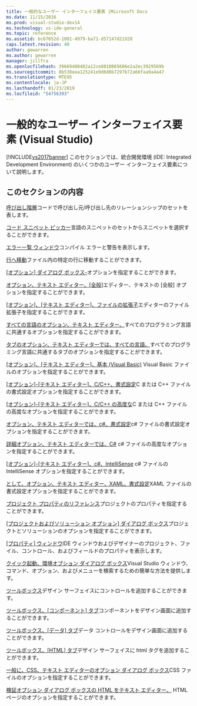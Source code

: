 ```yaml
---
title: 一般的なユーザー インターフェイス要素 |Microsoft Docs
ms.date: 11/15/2016
ms.prod: visual-studio-dev14
ms.technology: vs-ide-general
ms.topic: reference
ms.assetid: bc67652d-1001-4979-ba71-d57147d21928
caps.latest.revision: 40
author: gewarren
ms.author: gewarren
manager: jillfra
ms.openlocfilehash: 39669408402a12ce8010865606e2a2ec3929569b
ms.sourcegitcommit: 8b538eea125241e9d6d8b7297b72a66faa9a4a47
ms.translationtype: MTE95
ms.contentlocale: ja-JP
ms.lasthandoff: 01/23/2019
ms.locfileid: "54756393"
---
```

# <a name="general-user-interface-elements-visual-studio"></a>一般的なユーザー インターフェイス要素 (Visual Studio)
[!INCLUDE[vs2017banner](../../includes/vs2017banner.md)]
このセクションでは、統合開発環境 (IDE: Integrated Development Environment) のいくつかのユーザー インターフェイス要素について説明します。

## <a name="in-this-section"></a>このセクションの内容
 [呼び出し階層](../../ide/reference/call-hierarchy.md)コードで呼び出し元/呼び出し先のリレーションシップのセットを表します。

 [コード スニペット ピッカー](../../ide/reference/code-snippet-picker.md)言語のスニペットのセットからスニペットを選択することができます。

 [エラー一覧 ウィンドウ](../../ide/reference/error-list-window.md)コンパイル エラーと警告を表示します。

 [行へ移動](../../ide/reference/go-to-line.md)ファイル内の特定の行に移動することができます。

 [[オプション] ダイアログ ボックス-](../../ide/reference/options-dialog-box-visual-studio.md)オプションを指定することができます。

 [オプション、テキスト エディター、[全般]](../../ide/reference/options-text-editor-general.md)エディター、テキストの [全般] オプションを指定することができます。

 [[オプション]、[テキスト エディター]、ファイルの拡張子](../../ide/reference/options-text-editor-file-extension.md)エディターのファイル拡張子を指定することができます。

 [すべての言語のオプション、テキスト エディター、](../../ide/reference/options-text-editor-all-languages.md)すべてのプログラミング言語に共通するオプションを指定することができます。

 [タブのオプション、テキスト エディターでは、すべての言語、](../../ide/reference/options-text-editor-all-languages-tabs.md)すべてのプログラミング言語に共通するタブのオプションを指定することができます。

 [[オプション]、[テキスト エディター]、基本 (Visual Basic)](../../ide/reference/options-text-editor-basic-visual-basic.md) Visual Basic ファイルのオプションを指定することができます。

 [[オプション]-[テキスト エディター]、C/C++、書式設定](../../ide/reference/options-text-editor-c-cpp-formatting.md)C または C++ ファイルの書式設定オプションを指定することができます。

 [[オプション]-[テキスト エディター]、C/C++ の高度な](../../ide/reference/options-text-editor-c-cpp-advanced.md)C または C++ ファイルの高度なオプションを指定することができます。

 [オプション、テキスト エディターでは、c#、書式設定](../../ide/reference/options-text-editor-csharp-formatting.md)c# ファイルの書式設定オプションを指定することができます。

 [詳細オプション、テキスト エディターでは、C#](../../ide/reference/options-text-editor-csharp-advanced.md) c# ファイルの高度なオプションを指定することができます。

 [[オプション]-[テキスト エディター]、c#、IntelliSense](../../ide/reference/options-text-editor-csharp-intellisense.md) c# ファイルの IntelliSense オプションを指定することができます。

 [として、オプション、テキスト エディター、XAML、書式設定](../../ide/reference/options-text-editor-xaml-formatting.md)XAML ファイルの書式設定オプションを指定することができます。

 [プロジェクト プロパティのリファレンス](../../ide/reference/project-properties-reference.md)プロジェクトのプロパティを指定することができます。

 [[プロジェクトおよびソリューション オプション] ダイアログ ボックス](../../ide/reference/projects-and-solutions-options-dialog-box.md)プロジェクトとソリューションのオプションを指定することができます。

 [[プロパティ] ウィンドウ](../../ide/reference/properties-window.md)IDE ウィンドウおよびデザイナーのプロジェクト、ファイル、コントロール、およびフィールドのプロパティを表示します。

 [クイック起動、環境オプション ダイアログ ボックス](../../ide/reference/quick-launch-environment-options-dialog-box.md)Visual Studio ウィンドウ、コマンド、オプション、およびメニューを検索するための簡単な方法を提供します。

 [ツールボックス](../../ide/reference/toolbox.md)デザイン サーフェイスにコントロールを追加することができます。

 [ツールボックス、[コンポーネント] タブ](../../ide/reference/toolbox-components-tab.md)コンポーネントをデザイン画面に追加することができます。

 [ツールボックス、[データ] タブ](../../ide/reference/toolbox-data-tab.md)データ コントロールをデザイン画面に追加することができます。

 [ツールボックス、[HTML] タブ](../../ide/reference/toolbox-html-tab.md)デザイン サーフェイスに html タグを追加することができます。

 [一般に、CSS、テキスト エディターのオプション ダイアログ ボックス](http://msdn.microsoft.com/library/b33a7617-e69d-4a11-938e-2e218a34a10c)CSS ファイルのオプションを指定することができます。

 [検証オプション ダイアログ ボックスの HTML をテキスト エディター、](http://msdn.microsoft.com/library/9c24ecfe-263e-4bf1-88de-d01be3992863) HTML ページのオプションを指定することができます。